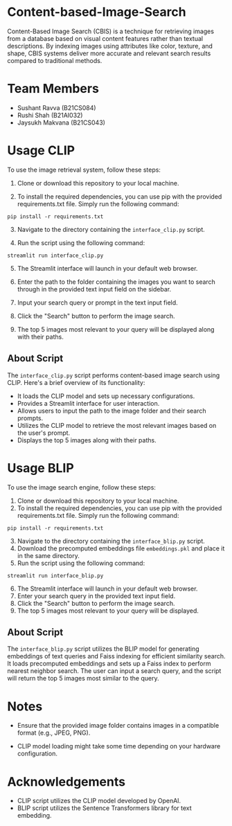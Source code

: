 # Content-based-Image-Search

Content-Based Image Search (CBIS) is a technique for retrieving images from a database based on visual content features rather than textual descriptions. By indexing images using attributes like color, texture, and shape, CBIS systems deliver more accurate and relevant search results compared to traditional methods.

# Team Members

- Sushant Ravva (B21CS084)
- Rushi Shah (B21AI032)
- Jaysukh Makvana (B21CS043)

# Usage CLIP

To use the image retrieval system, follow these steps:

1. Clone or download this repository to your local machine.

2. To install the required dependencies, you can use pip with the provided requirements.txt file. Simply run the following command:

```
pip install -r requirements.txt
```

3. Navigate to the directory containing the `interface_clip.py` script.

4. Run the script using the following command:

```
streamlit run interface_clip.py
```

5. The Streamlit interface will launch in your default web browser.

6. Enter the path to the folder containing the images you want to search through in the provided text input field on the sidebar.

7. Input your search query or prompt in the text input field.

8. Click the "Search" button to perform the image search.

9. The top 5 images most relevant to your query will be displayed along with their paths.

## About Script

The `interface_clip.py` script performs content-based image search using CLIP. Here's a brief overview of its functionality:

- It loads the CLIP model and sets up necessary configurations.
- Provides a Streamlit interface for user interaction.
- Allows users to input the path to the image folder and their search prompts.
- Utilizes the CLIP model to retrieve the most relevant images based on the user's prompt.
- Displays the top 5 images along with their paths.

# Usage BLIP

To use the image search engine, follow these steps:

1. Clone or download this repository to your local machine.
2. To install the required dependencies, you can use pip with the provided requirements.txt file. Simply run the following command:

```
pip install -r requirements.txt
```

3. Navigate to the directory containing the `interface_blip.py` script.
4. Download the precomputed embeddings file `embeddings.pkl` and place it in the same directory.
5. Run the script using the following command:

```
streamlit run interface_blip.py
```

6. The Streamlit interface will launch in your default web browser.
7. Enter your search query in the provided text input field.
8. Click the "Search" button to perform the image search.
9. The top 5 images most relevant to your query will be displayed.

## About Script

The `interface_blip.py` script utilizes the BLIP model for generating embeddings of text queries and Faiss indexing for efficient similarity search. It loads precomputed embeddings and sets up a Faiss index to perform nearest neighbor search. The user can input a search query, and the script will return the top 5 images most similar to the query.

# Notes

- Ensure that the provided image folder contains images in a compatible format (e.g., JPEG, PNG).

- CLIP model loading might take some time depending on your hardware configuration.

# Acknowledgements

- CLIP script utilizes the CLIP model developed by OpenAI.
- BLIP script utilizes the Sentence Transformers library for text embedding.
